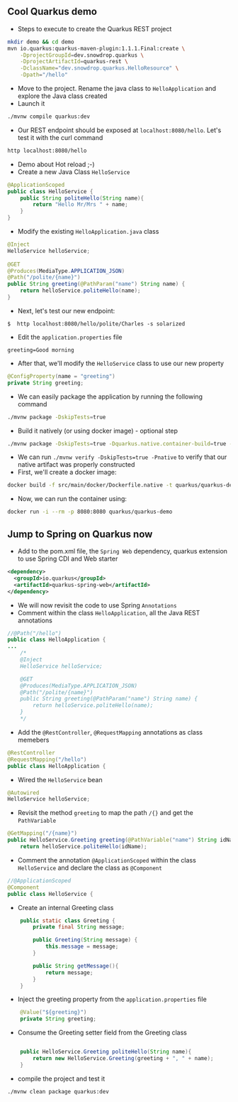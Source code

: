 ## Cool Quarkus demo

- Steps to execute to create the Quarkus REST project
```bash
mkdir demo && cd demo
mvn io.quarkus:quarkus-maven-plugin:1.1.1.Final:create \
    -DprojectGroupId=dev.snowdrop.quarkus \
    -DprojectArtifactId=quarkus-rest \
    -DclassName="dev.snowdrop.quarkus.HelloResource" \
    -Dpath="/hello"
```
- Move to the project. Rename the java class to `HelloApplication` and explore the Java class created
- Launch it 
```bash
./mvnw compile quarkus:dev
```
- Our REST endpoint should be exposed at `localhost:8080/hello`. Let's test it with the curl command
```bash
http localhost:8080/hello
```
- Demo about Hot reload ;-)
- Create a new Java Class `HelloService`
```java
@ApplicationScoped
public class HelloService {
    public String politeHello(String name){
        return "Hello Mr/Mrs " + name;
    }
}
```
- Modify the existing `HelloApplication.java` class
```java
@Inject
HelloService helloService;
 
@GET
@Produces(MediaType.APPLICATION_JSON)
@Path("/polite/{name}")
public String greeting(@PathParam("name") String name) {
    return helloService.politeHello(name);
}
```
- Next, let's test our new endpoint:
```
$  http localhost:8080/hello/polite/Charles -s solarized
```
- Edit the `application.properties` file
```
greeting=Good morning
```
- After that, we'll modify the `HelloService` class to use our new property
```java
@ConfigProperty(name = "greeting")
private String greeting;
```
- We can easily package the application by running the following command
```bash
./mvnw package -DskipTests=true
```
- Build it natively (or using docker image) - optional step
```bash
./mvnw package -DskipTests=true -Dquarkus.native.container-build=true -Pnative
```
- We can run `./mvnw verify -DskipTests=true -Pnative` to verify that our native artifact was properly constructed
- First, we'll create a docker image:
```bash
docker build -f src/main/docker/Dockerfile.native -t quarkus/quarkus-demo .
```
- Now, we can run the container using:
```bash
docker run -i --rm -p 8080:8080 quarkus/quarkus-demo
```

## Jump to Spring on Quarkus now

- Add to the pom.xml file, the `Spring Web` dependency, quarkus extension to use Spring CDI and Web starter
```xml
<dependency>
  <groupId>io.quarkus</groupId>
  <artifactId>quarkus-spring-web</artifactId>
</dependency>
```
- We will now revisit the code to use Spring `Annotations`
- Comment within the class `HelloApplication`, all the Java REST annotations
```java
//@Path("/hello")
public class HelloApplication {
...    
    /*
    @Inject
    HelloService helloService;

    @GET
    @Produces(MediaType.APPLICATION_JSON)
    @Path("/polite/{name}")
    public String greeting(@PathParam("name") String name) {
        return helloService.politeHello(name);
    }
    */
```

- Add the `@RestController`, `@RequestMapping` annotations as class memebers
```java
@RestController
@RequestMapping("/hello")
public class HelloApplication {
``` 
- Wired the `HelloService` bean
```java
@Autowired
HelloService helloService;
```
- Revisit the method `greeting` to map the path `/{}` and get the `PathVariable`
```java
@GetMapping("/{name}")
public HelloService.Greeting greeting(@PathVariable("name") String idName) {
    return helloService.politeHello(idName);
```

- Comment the annotation `@ApplicationScoped` within the class `HelloService` and declare the class
  as `@Component`
```java
//@ApplicationScoped
@Component
public class HelloService {
```
- Create an internal Greeting class
```java
    public static class Greeting {
        private final String message;

        public Greeting(String message) {
            this.message = message;
        }

        public String getMessage(){
            return message;
        }
    }
```
- Inject the greeting property from the `application.properties` file
```java
    @Value("${greeting}")
    private String greeting;
```
- Consume the Greeting setter field from the Greeting class
```java

    public HelloService.Greeting politeHello(String name){
        return new HelloService.Greeting(greeting + ", " + name);
    }
```
- compile the project and test it 
```bash
./mvnw clean package quarkus:dev
```